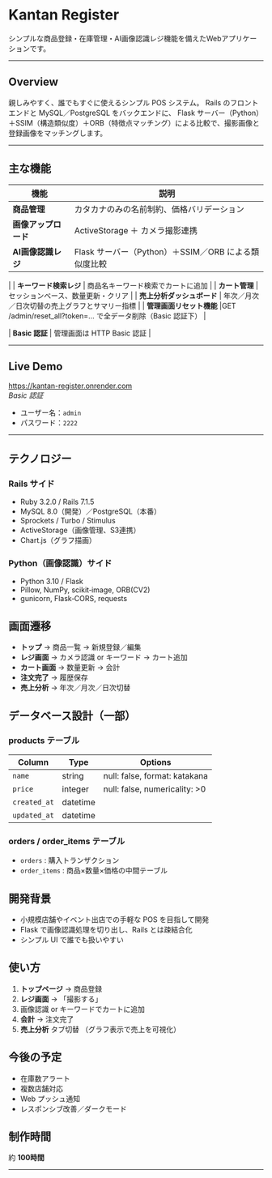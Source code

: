 
# Kantan Register

シンプルな商品登録・在庫管理・AI画像認識レジ機能を備えたWebアプリケーションです。

---

## Overview

親しみやすく、誰でもすぐに使えるシンプル POS システム。
Rails のフロントエンドと MySQL／PostgreSQL をバックエンドに、
Flask サーバー（Python）＋SSIM（構造類似度）＋ORB（特徴点マッチング）による比較で、撮影画像と登録画像をマッチングします。


---


## 主な機能

| 機能                     | 説明                                                                 |
|--------------------------|----------------------------------------------------------------------|
| **商品管理**             | カタカナのみの名前制約、価格バリデーション                             |
| **画像アップロード**     | ActiveStorage ＋ カメラ撮影連携                                       |
| **AI画像認識レジ**       | Flask サーバー（Python）＋SSIM／ORB による類似度比較
 |
| **キーワード検索レジ**   | 商品名キーワード検索でカートに追加                                     |
| **カート管理**           | セッションベース、数量更新・クリア                                     |
| **売上分析ダッシュボード** | 年次／月次／日次切替の売上グラフとサマリー指標
 |
| **管理画面リセット機能** |GET /admin/reset_all?token=… で全データ削除（Basic 認証下）            |

| **Basic 認証**           | 管理画面は HTTP Basic 認証                                             |

---

## Live Demo

https://kantan-register.onrender.com  
_Basic 認証_  
- ユーザー名：`admin`  
- パスワード：`2222`  

---


## テクノロジー

### Rails サイド

- Ruby 3.2.0 / Rails 7.1.5  
- MySQL 8.0（開発）／PostgreSQL（本番）  
- Sprockets / Turbo / Stimulus  
- ActiveStorage（画像管理、S3連携）    
- Chart.js（グラフ描画） 

### Python（画像認識）サイド

- Python 3.10 / Flask  
- Pillow, NumPy, scikit‐image, ORB(CV2) 
- gunicorn, Flask‐CORS, requests  


## 画面遷移
- **トップ** → 商品一覧 → 新規登録／編集
- **レジ画面** → カメラ認識 or キーワード → カート追加
- **カート画面** → 数量更新 → 会計
- **注文完了** → 履歴保存
- **売上分析** → 年次／月次／日次切替

## データベース設計（一部）

### products テーブル
| Column      | Type     | Options                         |
|-------------|----------|---------------------------------|
| `name`      | string   | null: false, format: katakana   |
| `price`     | integer  | null: false, numericality: >0   |
| `created_at`| datetime |                                 |
| `updated_at`| datetime |                                 |


### orders / order_items テーブル
- `orders`      : 購入トランザクション  
- `order_items` : 商品×数量×価格の中間テーブル  

## 開発背景
- 小規模店舗やイベント出店での手軽な POS を目指して開発 
- Flask で画像認識処理を切り出し、Rails とは疎結合化
- シンプル UI で誰でも扱いやすい

## 使い方
1. **トップページ** → 商品登録  
2. **レジ画面** → 「撮影する」
3. 画像認識 or キーワードでカートに追加  
4. **会計** → 注文完了  
5. **売上分析** タブ切替 （グラフ表示で売上を可視化） 

## 今後の予定
- 在庫数アラート  
- 複数店舗対応  
- Web プッシュ通知
- レスポンシブ改善／ダークモード  

## 制作時間
約 **100時間**

---